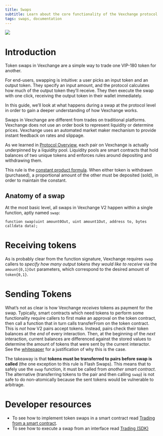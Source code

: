 ```yaml
---
title: Swaps
subtitle: Learn about the core functionality of the Vexchange protocol. Token Swaps.
tags: swaps, documentation
---
```


![](/images/trade.jpg)

# Introduction

Token swaps in Vexchange are a simple way to trade one VIP-180 token for another.

For end-users, swapping is intuitive: a user picks an input token and an output token. They specify an input amount, and the protocol calculates how much of the output token they’ll receive. They then execute the swap with one click, receiving the output token in their wallet immediately.

In this guide, we’ll look at what happens during a swap at the protocol level in order to gain a deeper understanding of how Vexchange works.

Swaps in Vexchange are different from trades on traditional platforms. Vexchange does not use an order book to represent liquidity or determine prices. Vexchange uses an automated market maker mechanism to provide instant feedback on rates and slippage.

As we learned in [Protocol Overview](/docs/v2/protocol-overview), each pair on Vexchange is actually underpinned by a liquidity pool. Liquidity pools are smart contracts that hold balances of two unique tokens and enforces rules around depositing and withdrawing them.

This rule is the [constant product formula](/docs/v2/protocol-overview/glossary#constant-product-formula). When either token is withdrawn (purchased), a proportional amount of the other must be deposited (sold), in order to maintain the constant.

## Anatomy of a swap

At the most basic level, all swaps in Vexchange V2 happen within a single function, aptly named `swap`:

```solidity
function swap(uint amount0Out, uint amount1Out, address to, bytes calldata data);
```

# Receiving tokens

As is probably clear from the function signature, Vexchange requires `swap` callers to _specify how many output tokens they would like to receive_ via the `amount{0,1}Out` parameters, which correspond to the desired amount of `token{0,1}`.

# Sending Tokens

What’s not as clear is how Vexchange _receives_ tokens as payment for the swap. Typically, smart contracts which need tokens to perform some functionality require callers to first make an approval on the token contract, then call a function that in turn calls transferFrom on the token contract. This is _not_ how V2 pairs accept tokens. Instead, pairs check their token balances at the _end_ of every interaction. Then, at the beginning of the _next_ interaction, current balances are differenced against the stored values to determine the amount of tokens that were sent by the current interactor. See the <a href='/whitepaper.pdf' rel='noopener noreferrer'>whitepaper</a> for a justification of why this is the case.

The takeaway is that **tokens must be transferred to pairs before swap is called** (the one exception to this rule is <Link to='/docs/v2/core-concepts/flash-swaps'>Flash Swaps</Link>). This means that to safely use the `swap` function, it must be called from _another smart contract_. The alternative (transferring tokens to the pair and then calling `swap`) is not safe to do non-atomically because the sent tokens would be vulnerable to arbitrage.

# Developer resources

- To see how to implement token swaps in a smart contract read [Trading from a smart contract](/docs/v2/smart-contract-integration/trading-from-a-smart-contract/).
- To see how to execute a swap from an interface read [Trading (SDK)](/docs/v2/javascript-SDK/trading/)
